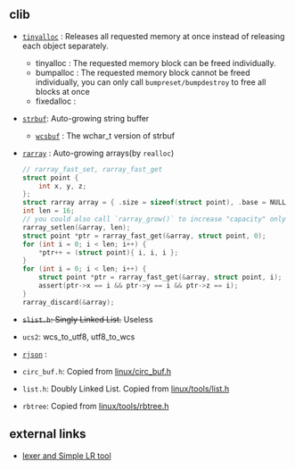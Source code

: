 clib
--------

- [`tinyalloc`](src/tinyalloc.c) : Releases all requested memory at once instead of releasing each object separately.

  * tinyalloc : The requested memory block can be freed individually.
  * bumpalloc : The requested memory block cannot be freed individually, you can only call `bumpreset/bumpdestroy` to free all blocks at once
  * fixedalloc :

- [`strbuf`](src/strbuf.c): Auto-growing string buffer

  * [`wcsbuf`](src/wcsbuf.c) : The wchar_t version of strbuf

- [`rarray`](src/rarray.c) : Auto-growing arrays(by `realloc`)

  ```c
  // rarray_fast_set, rarray_fast_get
  struct point {
      int x, y, z;
  };
  struct rarray array = { .size = sizeof(struct point), .base = NULL };
  int len = 16;
  // you could also call `rarray_grow()` to increase "capacity" only
  rarray_setlen(&array, len);
  struct point *ptr = rarray_fast_get(&array, struct point, 0);
  for (int i = 0; i < len; i++) {
      *ptr++ = (struct point){ i, i, i };
  }
  for (int i = 0; i < len; i++) {
      struct point *ptr = rarray_fast_get(&array, struct point, i);
      assert(ptr->x == i && ptr->y == i && ptr->z == i);
  }
  rarray_discard(&array);
  ```
- ~~`slist.h`: Singly Linked List.~~ Useless

- `ucs2`: wcs_to_utf8, utf8_to_wcs

- [`rjson`](src/rjson.c) :

- `circ_buf.h`: Copied from [linux/circ_buf.h](https://github.com/torvalds/linux/blob/master/include/linux/circ_buf.h)

- `list.h`: Doubly Linked List. Copied from [linux/tools/list.h](https://github.com/torvalds/linux/blob/master/tools/include/linux/list.h)

- `rbtree`: Copied from [linux/tools/rbtree.h](https://github.com/torvalds/linux/blob/master/tools/include/linux/rbtree.h)

## external links

- [lexer and Simple LR tool](https://github.com/r32/lex)
